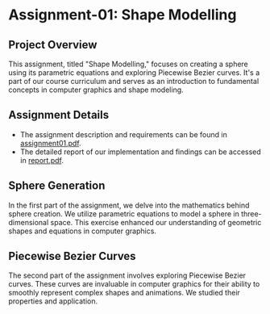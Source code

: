 # Assignment-01: Shape Modelling

## Project Overview

This assignment, titled "Shape Modelling," focuses on creating a sphere using its parametric equations and exploring Piecewise Bezier curves. It's a part of our course curriculum and serves as an introduction to fundamental concepts in computer graphics and shape modeling.

## Assignment Details

- The assignment description and requirements can be found in [assignment01.pdf](https://github.com/IshanMehta115/Computer-Graphics/blob/main/Assignment-01%20Shape%20modelling/Assignment01.pdf).
- The detailed report of our implementation and findings can be accessed in [report.pdf](https://github.com/IshanMehta115/Computer-Graphics/blob/main/Assignment-01%20Shape%20modelling/Report.pdf).

## Sphere Generation

In the first part of the assignment, we delve into the mathematics behind sphere creation. We utilize parametric equations to model a sphere in three-dimensional space. This exercise enhanced our understanding of geometric shapes and equations in computer graphics.

## Piecewise Bezier Curves

The second part of the assignment involves exploring Piecewise Bezier curves. These curves are invaluable in computer graphics for their ability to smoothly represent complex shapes and animations. We studied their properties and application.


